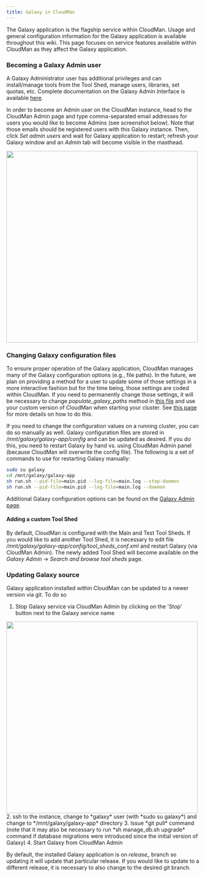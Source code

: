 ```yaml
---
title: Galaxy in CloudMan
---
```

The Galaxy application is the flagship service within CloudMan. Usage and general configuration information for the Galaxy application is available throughout this wiki. This page focuses on service features available within CloudMan as they affect the Galaxy application.

### Becoming a Galaxy Admin user

A Galaxy Administrator user has additional privileges and can install/manage tools from the Tool Shed, manage users, libraries, set quotas, etc. Complete documentation on the Galaxy Admin Interface is available [here](https://wiki.galaxyproject.org/Admin/Interface).

In order to become an Admin user on the CloudMan instance, head to the CloudMan Admin page and type comma-separated email addresses for users you would like to become Admins (see screenshot below). Note that those emails should be registered users with this Galaxy instance. Then, click *Set admin users* and wait for Galaxy application to restart; refresh your Galaxy window and an *Admin* tab will become visible in the masthead.

<img src="http://i.imgur.com/lMh7ahV.png" alt="" width=500 />

### Changing Galaxy configuration files

To ensure proper operation of the Galaxy application, CloudMan manages many of the Galaxy configuration options (e.g., file paths). In the future, we plan on providing a method for a user to update some of those settings in a more interactive fashion but for the time being, those settings are coded within CloudMan. If you need to permanently change those settings, it will be necessary to change *populate_galaxy_paths* method in [this file](https://github.com/galaxyproject/cloudman/blob/master/cm/util/galaxy_conf.py) and use your custom version of CloudMan when starting your cluster. See [this page](/cloudman/customizing/#customizing-your-galaxy-cloudman-cluster) for more details on how to do this.

If you need to change the configuration values on a running cluster, you can do so manually as well. Galaxy configuration files are stored in */mnt/galaxy/galaxy-app/config* and can be updated as desired. If you do this, you need to restart Galaxy by hand vs. using CloudMan Admin panel (because CloudMan will overwrite the config file). The following is a set of commands to use for restarting Galaxy manually:
```sh
sudo su galaxy
cd /mnt/galaxy/galaxy-app
sh run.sh --pid-file=main.pid --log-file=main.log --stop-daemon
sh run.sh --pid-file=main.pid --log-file=main.log --daemon
```


Additional Galaxy configuration options can be found on the [Galaxy Admin page](/admin/).

#### Adding a custom Tool Shed

By default, CloudMan is configured with the Main and Test Tool Sheds. If you would like to add another Tool Shed, it is necessary to edit file */mnt/galaxy/galaxy-app/config/tool_sheds_conf.xml* and restart Galaxy (via CloudMan Admin). The newly added Tool Shed will become available on the *Galaxy Admin* -> *Search and browse tool sheds* page.

### Updating Galaxy source

Galaxy application installed within CloudMan can be updated to a newer version via git. To do so
1. Stop Galaxy service via CloudMan Admin by clicking on the 'Stop' button next to the Galaxy service name

<img src="http://i.imgur.com/SV3gHFA.jpg" alt="" width=500 />
2. ssh to the instance, change to *galaxy* user (with *sudo su galaxy*) and change to */mnt/galaxy/galaxy-app* directory
3. Issue *git pull* command (note that it may also be necessary to run *sh manage_db.sh upgrade* command if database migrations were introduced since the initial version of Galaxy)
4. Start Galaxy from CloudMan Admin

By default, the installed Galaxy application is on *release_<version>* branch so updating it will update that particular release. If you would like to update to a different release, it is necessary to also change to the desired git branch.

